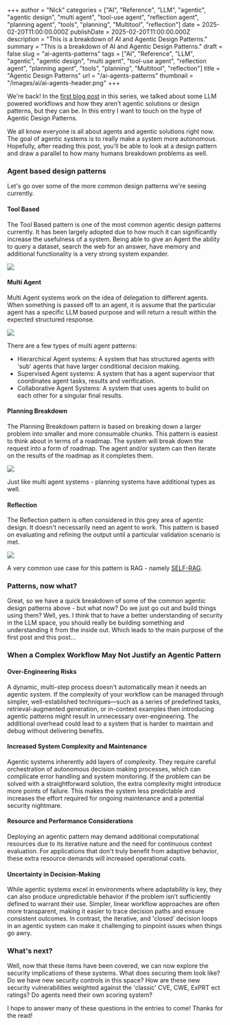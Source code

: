 +++
author = "Nick"
categories = ["AI", "Reference", "LLM", "agentic", "agentic design", "multi agent", "tool-use agent", "reflection agent", "planning agent", "tools", "planning", "Multitool", "reflection"]
date = 2025-02-20T11:00:00.000Z
publishDate = 2025-02-20T11:00:00.000Z
description = "This is a breakdown of AI and Agentic Design Patterns."
summary = "This is a breakdown of AI and Agentic Design Patterns."
draft = false
slug = "ai-agents-patterns"
tags = ["AI", "Reference", "LLM", "agentic", "agentic design", "multi agent", "tool-use agent", "reflection agent", "planning agent", "tools", "planning", "Multitool", "reflection"]
title = "Agentic Design Patterns"
url = "/ai-agents-patterns"
thumbnail = "/images/ai/ai-agents-header.png"
+++

We're back! In the [first blog post](https://rootflag.io/ai-workflows/) in this series, we talked about some LLM powered workflows and how they aren't agentic solutions or design patterns, but they can be. In this entry I want to touch on the hype of Agentic Design Patterns.

We all know everyone is all about agents and agentic solutions right now. The goal of agentic systems is to really make a system more autonomous. Hopefully, after reading this post, you'll be able to look at a design pattern and draw a parallel to how many humans breakdown problems as well.

### Agent based design patterns
Let's go over some of the more common design patterns we're seeing currently. 

#### Tool Based
The Tool Based pattern is one of the most common agentic design patterns currently. It has been largely adopted due to how much it can significantly increase the usefulness of a system. Being able to give an Agent the ability to query a dataset, search the web for an answer, have memory and additional functionality is a very strong system expander.

![](/images/ai/agent-tools.png)


#### Multi Agent
Multi Agent systems work on the idea of delegation to different agents. When something is passed off to an agent, it is assume that the particular agent has a specific LLM based purpose and will return a result within the expected structured response.

![](/images/ai/agent-multi.png)

There are a few types of multi agent patterns:
- Hierarchical Agent systems: A system that has structured agents with 'sub' agents that have larger conditional decision making.
- Supervised Agent systems: A system that has a agent supervisor that coordinates agent tasks, results and verification.
- Collaborative Agent Systems: A system that uses agents to build on each other for a singular final results.

#### Planning Breakdown
The Planning Breakdown pattern is based on breaking down a larger problem into smaller and more consumable chunks. This pattern is easiest to think about in terms of a roadmap. The system will break down the request into a form of roadmap. The agent and/or system can then iterate on the results of the roadmap as it completes them. 

![](/images/ai/agent-planning.png)

Just like multi agent systems - planning systems have additional types as well.

#### Reflection
The Reflection pattern is often considered in this grey area of agentic design. It doesn't necessarily need an agent to work. This pattern is based on evaluating and refining the output until a particular validation scenario is met.

![](/images/ai/agent-reflection.png)

A very common use case for this pattern is RAG - namely [SELF-RAG](https://arxiv.org/abs/2310.11511).

### Patterns, now what?
Great, so we have a quick breakdown of some of the common agentic design patterns above - but what now? Do we just go out and build things using them? Well, yes. I think that to have a better understanding of security in the LLM space, you should really be building something and understanding it from the inside out. Which leads to the main purpose of the first post and this post...

### When a Complex Workflow May Not Justify an Agentic Pattern

#### Over-Engineering Risks 
A dynamic, multi-step process doesn't automatically mean it needs an agentic system. If the complexity of your workflow can be managed through simpler, well-established techniques—such as a series of predefined tasks, retrieval-augmented generation, or in-context examples then introducing agentic patterns might result in unnecessary over-engineering. The additional overhead could lead to a system that is harder to maintain and debug without delivering benefits.

#### Increased System Complexity and Maintenance  
Agentic systems inherently add layers of complexity. They require careful orchestration of autonomous decision making processes, which can complicate error handling and system monitoring. If the problem can be solved with a straightforward solution, the extra complexity might introduce more points of failure. This makes the system less predictable and increases the effort required for ongoing maintenance and a potential security nightmare.

#### Resource and Performance Considerations 
Deploying an agentic pattern may demand additional computational resources due to its iterative nature and the need for continuous context evaluation. For applications that don't truly benefit from adaptive behavior, these extra resource demands will increased operational costs.

#### Uncertainty in Decision-Making  
While agentic systems excel in environments where adaptability is key, they can also produce unpredictable behavior if the problem isn’t sufficiently defined to warrant their use. Simpler, linear workflow approaches are often more transparent, making it easier to trace decision paths and ensure consistent outcomes. In contrast, the iterative, and 'closed' decision loops in an agentic system can make it challenging to pinpoint issues when things go awry.

### What's next? 
Well, now that these items have been covered, we can now explore the security implications of these systems. What does securing them look like? Do we have new security controls in this space? How are these new security vulnerabilities weighted against the 'classic' CVE, CWE, ExPRT ect ratings? Do agents need their own scoring system? 

I hope to answer many of these questions in the entries to come! Thanks for the read!
